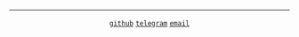 

<hr/>

<center>

[`github`](https://github.com/sanix-darker "Where i sleep in term of projects.")  [`telegram`](https://t.me/sanixdarker "You can Conctact me here anytime.")  [`email`](mailto:s4nixdk@gmail.com?subject=Hello%20there "You can email me anytime.")

</center>
            </div>
        <br/>
        <script>
            const blogList = document.getElementById("blog-list");
            if (blogList) {
                const blogCount = document.querySelectorAll("h3").length;
                blogList.style.setProperty("--total-items", `${blogCount}`);
                console.log("Blog count :", blogCount);
            }

            document.addEventListener('DOMContentLoaded', function() {
                const searchInput = document.getElementById('search-input');
                const blogItems = document.querySelectorAll('.blog-item, article');

                if (!searchInput) return;

                searchInput.addEventListener('input', function() {
                    const searchTerm = this.value.toLowerCase().trim();

                    blogItems.forEach(function(item) {
                        const title = item.querySelector('h1, h2, h3, .blog-title');
                        const content = item.querySelector('p, .blog-excerpt, .content');
                        const tags = item.querySelectorAll('.tag, .tags span');

                        let searchableText = '';

                        // Add title text
                        if (title) {
                            searchableText += title.textContent.toLowerCase() + ' ';
                        }

                        // Add content text
                        if (content) {
                            searchableText += content.textContent.toLowerCase() + ' ';
                        }

                        // Add tags text
                        tags.forEach(function(tag) {
                            searchableText += tag.textContent.toLowerCase() + ' ';
                        });

                        // Show/hide based on search
                        if (searchTerm === '' || searchableText.includes(searchTerm)) {
                            item.style.display = 'block';
                            item.style.opacity = '1';
                        } else {
                            item.style.display = 'none';
                            item.style.opacity = '0';
                        }
                    });

                    // Show "no results" message if needed
                    const visibleItems = Array.from(blogItems).filter(item =>
                        item.style.display !== 'none'
                    );

                    let noResultsMsg = document.getElementById('no-results');
                    if (visibleItems.length === 0 && searchTerm !== '') {
                        if (!noResultsMsg) {
                            noResultsMsg = document.createElement('div');
                            noResultsMsg.id = 'no-results';
                            noResultsMsg.className = 'no-results';
                            noResultsMsg.innerHTML = '<p>// no posts found matching your search</p>';

                            const blogContainer = document.querySelector('.blog-list, .blog-posts, main');
                            if (blogContainer) {
                                blogContainer.appendChild(noResultsMsg);
                            }
                        }
                        noResultsMsg.style.display = 'block';
                    } else if (noResultsMsg) {
                        noResultsMsg.style.display = 'none';
                    }
                });
            });
        </script>
    </body>
</html>
